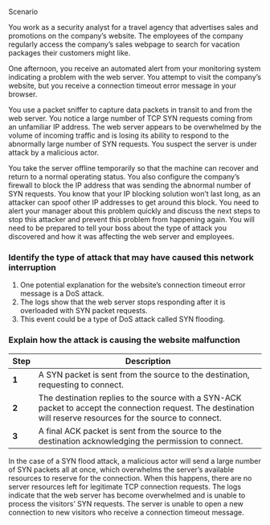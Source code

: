 Scenario

You work as a security analyst for a travel agency that advertises sales and promotions on the company’s website. The employees of the company regularly access the company’s sales webpage to search for vacation packages their customers might like. 

One afternoon, you receive an automated alert from your monitoring system indicating a problem with the web server. You attempt to visit the company’s website, but you receive a connection timeout error message in your browser.

You use a packet sniffer to capture data packets in transit to and from the web server. You notice a large number of TCP SYN requests coming from an unfamiliar IP address. The web server appears to be overwhelmed by the volume of incoming traffic and is losing its ability to respond to the abnormally large number of SYN requests. You suspect the server is under attack by a malicious actor. 

You take the server offline temporarily so that the machine can recover and return to a normal operating status. You also configure the company’s firewall to block the IP address that was sending the abnormal number of SYN requests. You know that your IP blocking solution won’t last long, as an attacker can spoof other IP addresses to get around this block. You need to alert your manager about this problem quickly and discuss the next steps to stop this attacker and prevent this problem from happening again. You will need to be prepared to tell your boss about the type of attack you discovered and how it was affecting the web server and employees.

### Identify the type of attack that may have caused this network interruption

1. One potential explanation for the website’s connection timeout error message is a DoS attack.  
2. The logs show that the web server stops responding after it is overloaded with SYN packet requests.  
3. This event could be a type of DoS attack called SYN flooding.


### Explain how the attack is causing the website malfunction

| **Step** | **Description**                                                                                                                                         |
|----------|---------------------------------------------------------------------------------------------------------------------------------------------------------|
| **1**    | A SYN packet is sent from the source to the destination, requesting to connect.                                                                         |
| **2**    | The destination replies to the source with a SYN-ACK packet to accept the connection request. The destination will reserve resources for the source to connect. |
| **3**    | A final ACK packet is sent from the source to the destination acknowledging the permission to connect.                                                  |

In the case of a SYN flood attack, a malicious actor will send a large number of SYN packets all at once, which overwhelms the server’s available resources to reserve for the connection. When this happens, there are no server resources left for legitimate TCP connection requests. The logs indicate that the web server has become overwhelmed and is unable to process the visitors’ SYN requests. The server is unable to open a new connection to new visitors who receive a connection timeout message.

